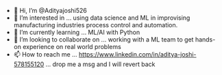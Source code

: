 - 👋 Hi, I’m @Adityajoshi526
- 👀 I’m interested in ... using data science and ML in improvising manufacturing industries process control and automation.
- 🌱 I’m currently learning ... ML/AI with Python
- 💞️ I’m looking to collaborate on ... working with a ML team to get hands-on experience on real world problems
- 📫 How to reach me ... https://www.linkedin.com/in/aditya-joshi-578155120 ... drop me a msg and I will revert back
